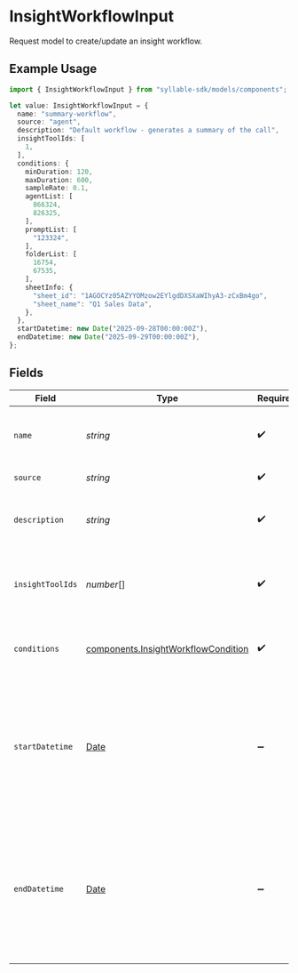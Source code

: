 # InsightWorkflowInput

Request model to create/update an insight workflow.

## Example Usage

```typescript
import { InsightWorkflowInput } from "syllable-sdk/models/components";

let value: InsightWorkflowInput = {
  name: "summary-workflow",
  source: "agent",
  description: "Default workflow - generates a summary of the call",
  insightToolIds: [
    1,
  ],
  conditions: {
    minDuration: 120,
    maxDuration: 600,
    sampleRate: 0.1,
    agentList: [
      866324,
      826325,
    ],
    promptList: [
      "123324",
    ],
    folderList: [
      16754,
      67535,
    ],
    sheetInfo: {
      "sheet_id": "1AGOCYz05AZYYOMzow2EYlgdDXSXaWIhyA3-zCxBm4go",
      "sheet_name": "Q1 Sales Data",
    },
  },
  startDatetime: new Date("2025-09-28T00:00:00Z"),
  endDatetime: new Date("2025-09-29T00:00:00Z"),
};
```

## Fields

| Field                                                                                                                                        | Type                                                                                                                                         | Required                                                                                                                                     | Description                                                                                                                                  | Example                                                                                                                                      |
| -------------------------------------------------------------------------------------------------------------------------------------------- | -------------------------------------------------------------------------------------------------------------------------------------------- | -------------------------------------------------------------------------------------------------------------------------------------------- | -------------------------------------------------------------------------------------------------------------------------------------------- | -------------------------------------------------------------------------------------------------------------------------------------------- |
| `name`                                                                                                                                       | *string*                                                                                                                                     | :heavy_check_mark:                                                                                                                           | Human-readable name of insight workflow                                                                                                      | summary-workflow                                                                                                                             |
| `source`                                                                                                                                     | *string*                                                                                                                                     | :heavy_check_mark:                                                                                                                           | Source of the workflow                                                                                                                       | agent                                                                                                                                        |
| `description`                                                                                                                                | *string*                                                                                                                                     | :heavy_check_mark:                                                                                                                           | Text description of workflow                                                                                                                 | Default workflow - generates a summary of the call                                                                                           |
| `insightToolIds`                                                                                                                             | *number*[]                                                                                                                                   | :heavy_check_mark:                                                                                                                           | Ordered list of IDs of tool configurations to be executed in the workflow                                                                    | [<br/>1<br/>]                                                                                                                                |
| `conditions`                                                                                                                                 | [components.InsightWorkflowCondition](../../models/components/insightworkflowcondition.md)                                                   | :heavy_check_mark:                                                                                                                           | Model for the conditions that trigger an insight workflow.                                                                                   |                                                                                                                                              |
| `startDatetime`                                                                                                                              | [Date](https://developer.mozilla.org/en-US/docs/Web/JavaScript/Reference/Global_Objects/Date)                                                | :heavy_minus_sign:                                                                                                                           | Target session timestamp the workflow (backfill) should start. An empty value indicates start on activation - live sessions only             | 2025-09-28T00:00:00Z                                                                                                                         |
| `endDatetime`                                                                                                                                | [Date](https://developer.mozilla.org/en-US/docs/Web/JavaScript/Reference/Global_Objects/Date)                                                | :heavy_minus_sign:                                                                                                                           | Target session timestamp the workflow (backfill) should end. An empty value indicates no end, i.e., include live sessions until deactivation | 2025-09-29T00:00:00Z                                                                                                                         |